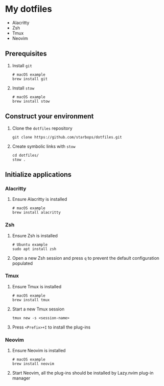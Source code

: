 # My dotfiles

- Alacritty
- Zsh
- Tmux
- Neovim

## Prerequisites

1. Install `git`
   ```shell
   # macOS example
   brew install git
   ```
2. Install `stow`
   ```shell
   # macOS example
   brew install stow
   ```

## Construct your environment

1. Clone the `dotfiles` repository
   ```shell
   git clone https://github.com/starbops/dotfiles.git
   ```
2. Create symbolic links with `stow`
   ```shell
   cd dotfiles/
   stow .
   ```

## Initialize applications

### Alacritty

1. Ensure Alacritty is installed
   ```shell
   # macOS example
   brew install alacritty
   ```

### Zsh

1. Ensure Zsh is installed
   ```shell
   # Ubuntu example
   sudo apt install zsh
   ```
2. Open a new Zsh session and press `q` to prevent the default configuration populated

### Tmux

1. Ensure Tmux is installed
   ```shell
   # macOS example
   brew install tmux
   ```
2. Start a new Tmux session
   ```shell
   tmux new -s <session-name>
   ```
3. Press `<Prefix>+I` to install the plug-ins

### Neovim

1. Ensure Neovim is installed
   ```shell
   # macOS example
   brew install neovim
   ```
2. Start Neovim, all the plug-ins should be installed by Lazy.nvim plug-in manager

